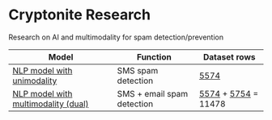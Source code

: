 # Cryptonite Research
Research on AI and multimodality for spam detection/prevention

| Model | Function | Dataset rows |
|-|-|-|
|[NLP model with unimodality](model.py)|SMS spam detection|[5574](datasets/sms_spam.csv)|
|[NLP model with multimodality (dual)](model.py)|SMS + email spam detection|[5574](datasets/sms_spam.csv) + [5754](datasets/email_spam.csv) = 11478|
